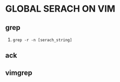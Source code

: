 # GLOBAL SERACH ON VIM 





## grep 

1. `grep -r -n [serach_string] `



## ack 





## vimgrep 




